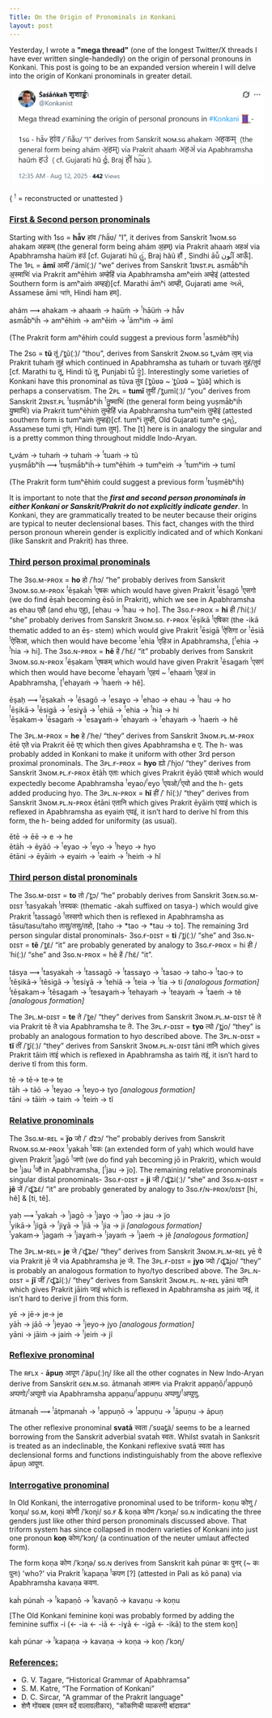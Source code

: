 ```yaml
---
Title: On the Origin of Pronominals in Konkani
layout: post
---
```


Yesterday, I wrote a **"mega thread"** (one of the longest Twitter/X threads I have ever written single-handedly) on the origin of personal pronouns in Konkani. This post is going to be an expanded version wherein I will delve into the origin of Konkani pronominals in greater detail.

<img src= "/assets/images/Screenshot 2025-08-12 143550.png">

{ <sup>!</sup> = reconstructed or unattested }

### <ins>First & Second person pronominals</ins>
Starting with 1sɢ = **hā̃v** हांव /ˈɦä̃ʋ/ “I”, it derives from Sanskrit 1ɴᴏᴍ.sɢ ahakam अहकम् (the general form being ahám अ॒हम्) via Prakrit ahaaṁ अहअं via Apabhramsha haüṁ हउं  [cf. Gujarati hũ હું, Braj hãũ हौं , Sindhi āū̃ آئُون आऊँ]. The 1ᴘʟ = **āmĩ** आमीं /ˈämĩ(ː)/ “we” derives from Sanskrit 1ɪɴsᴛ.ᴘʟ  asmā́bʰiḣ अ॒स्माभिः॑ via Prakrit amʰēhiṁ अम्हेहिं via Apabhramsha amʰeiṁ अम्हेइं (attested Southern form is amʰaiṁ अम्हइं)[cf. Marathi āmʰi आम्ही, Gujarati ame અમે, Assamese āmi আমি, Hindi ham हम​].

ahám ⟿ ahakam → ahaaṁ → haüṁ → <sup>!</sup>hāüṁ → hā̃v <br>
asmā́bʰiḣ → amʰēhiṁ → amʰēiṁ → <sup>!</sup>āmʰiṁ → āmĩ <br>

(The Prakrit form amʰēhiṁ  could suggest a previous form <sup>!</sup>asmēbʰiḣ)

The 2sɢ = **tũ** तूं /ˈt̻ũ(ː)/ “thou”, derives from Sanskrit 2ɴᴏᴍ.sɢ tᵤvám त्व॒म् via Prakrit tuhaṁ तुहं which continued in Apabhramsha as tuhaṁ or tuvaṁ तुहं/तुवं [cf. Marathi tu तू, Hindi tū तू, Punjabi tū̃ ਤੂੰ]. Interestingly some varieties of Konkani have this pronominal as tũva तुंव [ˈt̻ũʋə ~ ˈt̻ũʋə̃ ~ ˈt̻ũə̃] which is perhaps a conservatism. The 2ᴘʟ = **tumĩ** तुमीं /ˈt̻umĩ(ː)/ “you” derives from Sanskrit 2ɪɴsᴛ.ᴘʟ <sup>!</sup>tuṣmā́bʰiḣ <sup>!</sup>तु॒ष्माभिः॑ (the general form being yuṣmā́bʰiḣ यु॒ष्माभिः॑) via Prakrit tumʰēhiṁ तुम्हेहिं via Apabhramsha tumʰeiṁ तुम्हेइं (attested southern form is tumʰaiṁ तुम्हइं)[cf. tumʰi तुम्ही, Old Gujarati tumʰe તુમ્હે, Assamese tumi তুমি, Hindi tum तुम​]. The [t] here is in analogy the singular and is a pretty common thing throughout middle Indo-Aryan.

tᵤvám → tuhaṁ → tuhaṁ → <sup>!</sup>tuaṁ → tũ <br>
yuṣmā́bʰiḣ ⟿ <sup>!</sup>tuṣmā́bʰiḣ→ tumʰēhiṁ → tumʰeiṁ → <sup>!</sup>tumʰiṁ → tumĩ <br>

(The Prakrit form tumʰēhiṁ  could suggest a previous form <sup>!</sup>tuṣmēbʰiḣ)

It is important to note that the ***first and second person pronominals in either Konkani or Sanskrit/Prakrit do not explicitly indicate gender***. In Konkani, they are grammatically  treated to be neuter because their origins are typical to neuter declensional bases. This fact, changes with the third person pronoun wherein gender is explicitly indicated and of which Konkani (like Sanskrit and Prakrit) has three.

### <ins>Third person proximal pronominals</ins>
The 3sɢ.ᴍ-ᴘʀᴏx = **ho** हो /ˈɦɔ/ “he” probably derives from Sanskrit 3ɴᴏᴍ.sɢ.ᴍ-ᴘʀᴏx <sup>!</sup>ēṣakaḣ <sup>!</sup>एषकः which would have given Prakrit <sup>!</sup>ēsagō <sup>!</sup>एसगो (we do find ēṣaḣ becoming ēsō in Prakrit), which we see in Apabhramsha as ehau एहौ (and ehu एहु), [ehau → <sup>!</sup>hau → ho]. The 3sɢ.ғ-ᴘʀᴏx = **hi** ही /ˈɦi(ː)/ “she” probably derives from Sanskrit 3ɴᴏᴍ.sɢ. ғ-ᴘʀᴏx <sup>!</sup>ēṣikā <sup>!</sup>एषिका (the -ikā thematic added to an ēṣ- stem) which would give Prakrit <sup>!</sup>ēsigā <sup>!</sup>ऐसिगा or <sup>!</sup>ēsiā <sup>!</sup>ऐसिआ, which then would have become <sup>!</sup>ehia <sup>!</sup>एहिअ in Apabhramsha, [<sup>!</sup>ehia → <sup>!</sup>hia → hi]. The 3sɢ.ɴ-ᴘʀᴏx = **hẽ** हें /ˈɦɛ̃/ “it” probably derives from Sanskrit 3ɴᴏᴍ.sɢ.ɴ-ᴘʀᴏx <sup>!</sup>ēṣakam <sup>!</sup>एषकम् which would have given Prakrit <sup>!</sup>ēsagaṁ <sup>!</sup>एसगं which then would have become <sup>!</sup>ehayaṁ <sup>!</sup>एहयं ~ <sup>!</sup>ehaaṁ <sup>!</sup>एहअं in Apabhramsha, [<sup>!</sup>ehayaṁ → <sup>!</sup>haeṁ → hẽ].

ēṣaḥ ⟿ <sup>!</sup>ēṣakaḣ → <sup>!</sup>ēsagō → <sup>!</sup>esaɣo → <sup>!</sup>ehao → ehau → <sup>!</sup>hau → ho <br>
<sup>!</sup>ēṣikā→ <sup>!</sup>ēsigā → <sup>!</sup>esiɣā → <sup>!</sup>ehiā → <sup>!</sup>ehia → <sup>!</sup>hia → hi <br>
<sup>!</sup>ēṣakam→ <sup>!</sup>ēsagaṁ → <sup>!</sup>esaɣaṁ→ <sup>!</sup>ehayaṁ → <sup>!</sup>ehayaṁ → <sup>!</sup>haeṁ → hẽ <br>

The 3ᴘʟ.ᴍ-ᴘʀᴏx = **he** हे /ˈɦe/ “they” derives from Sanskrit 3ɴᴏᴍ.ᴘʟ.ᴍ-ᴘʀᴏx ētē एते via Prakrit ēē एए which then gives Apabhramsha e ए. The h- was probably added in Konkani to make it uniform with other 3rd person proximal pronominals. The 3ᴘʟ.ғ-ᴘʀᴏx = **hyo** ह्यो /ˈɦjo/ “they” derives from Sanskrit 3ɴᴏᴍ.ᴘʟ.ғ-ᴘʀᴏx ētāḣ एताः which gives Prakrit ēyāō एयाओ which would expectedly become Apabhramsha <sup>!</sup>eyao/<sup>!</sup>eyo <sup>!</sup>एयओ/<sup>!</sup>एयो and the h- gets added producing hyo. The 3ᴘʟ.ɴ-ᴘʀᴏx = **hĩ** हीं /ˈ ɦĩ(ː)/ “they” derives from Sanskrit 3ɴᴏᴍ.ᴘʟ.ɴ-ᴘʀᴏx ētāni एतानि which gives Prakrit ēyāiṁ एयाइं which is reflexed in Apabhramsha as eyaiṁ एयइं, it isn’t hard to derive hĩ from this form, the h- being added for uniformity (as usual).

ētē → ēē → e → he <br>
ētāḣ → ēyāō → <sup>!</sup>eyao → <sup>!</sup>eyo → <sup>!</sup>heyo → hyo <br>
ētāni → ēyāiṁ → eyaiṁ → <sup>!</sup>eaiṁ → <sup>!</sup>heiṁ → hĩ <br>

### <ins>Third person distal pronominals</ins>
The 3sɢ.ᴍ-ᴅɪsᴛ = **to** तो /ˈt̻ɔ/ “he” probably derives from Sanskrit 3ɢᴇɴ.sɢ.ᴍ-ᴅɪsᴛ <sup>!</sup>tasyakaḣ <sup>!</sup>तस्यकः (thematic -akaḣ suffixed on tasya-) which would give Prakrit <sup>!</sup>tassagō <sup>!</sup>तस्सगो which then is reflexed in Apabhramsha as tāsu/tasu/taho तासु/तसु/तहो, [taho → *tao → *tau → to]. The remaining 3rd person singular distal pronominals- 3sɢ.ғ-ᴅɪsᴛ = **ti** /ˈt̻i(ː)/ “she” and 3sɢ.ɴ-ᴅɪsᴛ = **tẽ** /ˈt̻ɛ̃/  “it” are probably generated by analogy to 3sɢ.ғ-ᴘʀᴏx = hi ही /ˈɦi(ː)/ “she” and 3sɢ.ɴ-ᴘʀᴏx = hẽ हें /ˈɦɛ̃/ “it”.

tásya ⟿ <sup>!</sup>tasyakaḣ → <sup>!</sup>tassagō → <sup>!</sup>tassaɣo → <sup>!</sup>tasao → taho→ <sup>!</sup>tao→ to <br>
<sup>!</sup>tēṣikā→ <sup>!</sup>tēsigā → <sup>!</sup>tesiɣā → <sup>!</sup>tehiā → <sup>!</sup>teia → <sup>!</sup>tia → ti *[analogous formation]* <br>
<sup>!</sup>tēṣakam→ <sup>!</sup>tēsagaṁ → <sup>!</sup>tesaɣaṁ→ <sup>!</sup>tehayaṁ → <sup>!</sup>teayaṁ → <sup>!</sup>taeṁ → tẽ *[analogous formation]* <br>

The 3ᴘʟ.ᴍ-ᴅɪsᴛ =  **te** ते /ˈt̻e/ “they” derives from Sanskrit 3ɴᴏᴍ.ᴘʟ.ᴍ-ᴅɪsᴛ tē ते via Prakrit tē ते via Apabhramsha te ते. The 3ᴘʟ.ғ-ᴅɪsᴛ = **tyo** त्यो /ˈt̻jo/ “they” is probably an analogous formation to hyo described above. The 3ᴘʟ.ɴ-ᴅɪsᴛ = **tĩ** तीं /ˈt̻ĩ(ː)/ “they” derives from Sanskrit 3ɴᴏᴍ.ᴘʟ.ɴ-ᴅɪsᴛ tāni तानि which gives Prakrit tāiṁ ताइं which is reflexed in Apabhramsha as taiṁ तइं, it isn’t hard to derive tĩ from this form.

tē → tē→ te→ te<br>
tāḣ → tāō → <sup>!</sup>teyao → <sup>!</sup>teyo→ tyo *[analogous formation]* <br>
tāni → tāiṁ → taiṁ →  <sup>!</sup>teiṁ → tĩ <br>

### <ins>Relative pronominals</ins>
The 3sɢ.ᴍ-ʀᴇʟ = **j̈o** जो /ˈ d͡zɔ/ “he” probably derives from Sanskrit Rɴᴏᴍ.sɢ.ᴍ-ᴘʀᴏx <sup>!</sup>yakaḣ <sup>!</sup>यकः (an extended form of yaḣ) which would have given Prakrit <sup>!</sup>jagō <sup>!</sup>जगो (we do find yaḣ becoming jō in Prakrit), which would be <sup>!</sup>jau <sup>!</sup>जौ in Apabhramsha, [<sup>!</sup>jau → j̈o].  The remaining relative pronominals singular distal pronominals- 3sɢ.ғ-ᴅɪsᴛ = **ji** जी /ˈȡ͡ʑi(ː)/ “she” and 3sɢ.ɴ-ᴅɪsᴛ = **jẽ** जें /ˈȡ͡ʑɛ̃/  “it” are probably generated by analogy to 3sɢ.ғ/ɴ-ᴘʀᴏx/ᴅɪsᴛ [hi, hẽ] & [ti, tẽ].

yaḥ ⟿ <sup>!</sup>yakaḣ → <sup>!</sup>jagō → <sup>!</sup>jaɣo → <sup>!</sup>jao → jau → j̈o <br>
<sup>!</sup>yikā→ <sup>!</sup>jigā → <sup>!</sup>jiɣā → <sup>!</sup>jiā → <sup>!</sup>jia → ji *[analogous formation]* <br>
<sup>!</sup>yakam→ <sup>!</sup>jagaṁ → <sup>!</sup>jaɣaṁ→ <sup>!</sup>jayaṁ  → <sup>!</sup>jaeṁ → jẽ   *[analogous formation]* <br>

The 3ᴘʟ.ᴍ-ʀᴇʟ=  **je** जे /ˈȡ͡ʑe/ “they” derives from Sanskrit 3ɴᴏᴍ.ᴘʟ.ᴍ-ʀᴇʟ yē ये via Prakrit jē जे via Apabhramsha je जे. The 3ᴘʟ.ғ-ᴅɪsᴛ = **jyo** ज्यो 
/ˈȡ͡ʑjo/ “they” is probably an analogous formation to hyo/tyo described above. The 3ᴘʟ.ɴ-ᴅɪsᴛ = **jĩ** जीं /ˈȡ͡ʑĩ(ː)/ “they” derives from Sanskrit 3ɴᴏᴍ.ᴘʟ. ɴ-ʀᴇʟ yāni यानि which gives Prakrit jāiṁ जाइं which is reflexed in Apabhramsha as jaiṁ जइं, it isn’t hard to derive jĩ from this form.

yē → jē→ je→ je<br>
yāḣ → jāō → <sup>!</sup>jeyao → <sup>!</sup>jeyo→ jyo *[analogous formation]* <br>
yāni → jāiṁ → jaiṁ →  <sup>!</sup>jeiṁ → jĩ <br>

### <ins>Reflexive pronominal</ins>

The ʀғʟx - **āpuṇ** आपूण /ˈäpu(ː)ɳ/ like all the other cognates in New Indo-Aryan derive from Sanskrit ɢᴇɴ.ᴍ.sɢ. ātmanaḣ आत्मनः via Prakrit appaṇō/<sup>!</sup>appuṇō अप्पणो/<sup>!</sup>अप्पुणो via Apabhramsha appaṇu/<sup>!</sup>appuṇu अप्पणु/<sup>!</sup>अप्पुणु.

ātmanaḣ ⟿ <sup>!</sup>ātpmanaḣ → <sup>!</sup>appuṇō → <sup>!</sup>appuṇu → <sup>!</sup>āpuṇu → āpuṇ

The other reflexive pronominal **svatā** स्वता /ˈsʋət̻ä/ seems to be a learned borrowing from the Sanskrit adverbial svataḣ स्वतः. Whilst svataḣ in Sanksrit is treated as an indeclinable, the Konkani reflexive  svatā स्वता has declensional forms and functions indistinguishably from the above reflexive āpuṇ आपूण.

### <ins>Interrogative pronominal</ins>

In Old Konkani, the interrogative pronominal used to be triform- koṇu कोणु /ˈkoɳu/ sɢ.ᴍ, koṇi कोणी /ˈkoɳi/ sɢ.ғ & koṇa कोण /ˈkɔɳə/​ sɢ.ɴ indicating the three genders just like other third person pronominals discussed above. That triform system has since collapsed in modern varieties of Konkani into just one pronoun **koṇ** कोण​ /ˈkɔɳ/ (a continuation of the neuter umlaut affected form).

The form koṇa कोण /ˈkɔɳə/​ sɢ.ɴ derives from Sanskrit kaḣ púnar कः पुनर् (~ कः पुनः) 'who?' via Prakrit <sup>!</sup>kapaṇa <sup>!</sup>कपण​ [?] (attested in Pali as kō pana) via Apabhramsha kavaṇa कवण​.

kaḣ púnaḣ → <sup>!</sup>kapaṇō → <sup>!</sup>kavaṇō → kavaṇu → koṇu 

[The Old Konkani feminine koṇi was probably formed by adding the feminine suffix -i (←  -ia ←  -iā ← -iɣā ← -igā ← -ikā) to the stem koṇ]

kaḣ púnar → <sup>!</sup>kapaṇa → kavaṇa → koṇa → koṇ /ˈkɔɳ/​

### <ins>References:</ins>

* G. V. Tagare, “Historical Grammar of Apabhramsa”
* S. M. Katre, “The Formation of Konkani”
* D. C. Sircar, "A grammar of the Prakrit language"
* शेणै गोंयबाब (वामन वर्दे वालावलीकार​), "कोंकणिची व्याकरणी बांदावळ"

